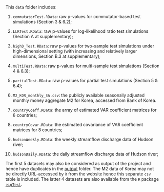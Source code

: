 This `data` folder includes:

1. `commutatorTest.RData`: raw p-values for commutator-based test simulations (Section 3 & 6.2);

2. `LLRTest.RData`: raw p-values for log-likelihood ratio test simulations (Section A at supplementary);

3. `highD_Test.RData`: raw p-values for two-sample test simulations under high-dimensional setting (with increasing and relatively larger dimensions, Section B.3 at supplementary);

4. `multiTest.RData`: raw p-values for multi-sample test simulations (Section 4 & 6.3);

5. `partialTest.RData`: raw p-values for partial test simulations (Section 5 & 6.4);

6. `M2_KOR_monthly_SA.csv`: the publicly available seasonally adjusted monthly money aggregate M2 for Korea, accessed from Bank of Korea.

7. `countryCoeff.RData`: the array of estimated VAR coefficient matrices for 8 countries;

8. `countryCovar.RData`: the estimated covariance of VAR coefficient matrices for 8 countries;

9. `hudsonWeekly.RData`: the weekly streamflow discharge data of Hudson river;

10. `hudsonDaily.RData`: the daily streamflow discharge data of Hudson river;

The first 5 datasets may also be considered as output of the project and hence have duplicates in the [output](../output) folder. The M2 data of Korea may not be directly URL-accessed by `R` from the website hence this separate `csv` table is included. The latter 4 datasets are also available from the `R` package [`eigTest`](https://github.com/XycYuchenXu/eigTest).
